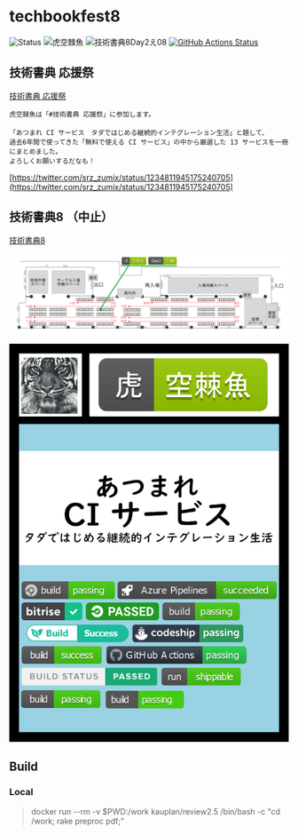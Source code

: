 # techbookfest8

![Status](https://img.shields.io/badge/%E6%8A%80%E8%A1%93%E6%9B%B8%E5%85%B88-%E5%9F%B7%E7%AD%86%E4%B8%AD-yellow)
![虎空棘魚](https://img.shields.io/badge/%E8%99%8E-%E7%A9%BA%E6%A3%98%E9%AD%9A-green)
![技術書典8Day2え08](https://img.shields.io/badge/Day2-%E3%81%8808-green)
[![GitHub Actions Status](https://github.com/srz-zumix/techbookfest8/workflows/GitHub%20Actions/badge.svg?branch=master)](https://github.com/srz-zumix/techbookfest8/actions?query=workflow%3A%22GitHub+Actions%22)

## 技術書典 応援祭

[技術書典 応援祭](https://techbookfest.org/product/4931278088437760)

```
虎空棘魚は「#技術書典 応援祭」に参加します。

「あつまれ CI サービス　タダではじめる継続的インテグレーション生活」と題して、
過去6年間で使ってきた「無料で使える CI サービス」の中から厳選した 13 サービスを一冊にまとめました。
よろしくお願いするだなも！
```

[https://twitter.com/srz_zumix/status/1234811945175240705](https://twitter.com/srz_zumix/status/1234811945175240705)


## 技術書典8 （中止）

[技術書典8](https://techbookfest.org/event/tbf08)

![配置](./pr/circle-layout-day2e08-allow.png)

![サークルカット](./pr/circle-cut.png)

## Build

### Local

> docker run --rm -v $PWD:/work kauplan/review2.5 /bin/bash -c "cd /work; rake preproc pdf;"
